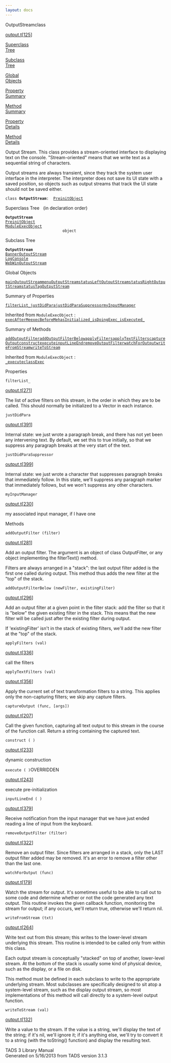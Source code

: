 ```yaml
---
layout: docs
---
```

<span class="title">OutputStream</span><span class="type">class</span>

[output.t](../file/output.t.html)\[[125](../source/output.t.html#125)\]

[Superclass  
Tree](#_SuperClassTree_)

[Subclass  
Tree](#_SubClassTree_)

[Global  
Objects](#_ObjectSummary_)

[Property  
Summary](#_PropSummary_)

[Method  
Summary](#_MethodSummary_)

[Property  
Details](#_Properties_)

[Method  
Details](#_Methods_)

<div class="fdesc">

Output Stream. This class provides a stream-oriented interface to
displaying text on the console. "Stream-oriented" means that we write
text as a sequential string of characters.

Output streams are always transient, since they track the system user
interface in the interpreter. The interpreter does not save its UI state
with a saved position, so objects such as output streams that track the
UI state should not be saved either.

`class `**`OutputStream`**` :   `[`PreinitObject`](../object/PreinitObject.html)

</div>

<span id="_SuperClassTree_"></span>

<div class="mjhd">

<span class="hdln">Superclass Tree</span>   (in declaration order)

</div>

**`OutputStream`**  
[`PreinitObject`](../object/PreinitObject.html)  
[`ModuleExecObject`](../object/ModuleExecObject.html)  
`                         object`  
<span id="_SubClassTree_"></span>

<div class="mjhd">

<span class="hdln">Subclass Tree</span>  

</div>

**`OutputStream`**  
[`BannerOutputStream`](../object/BannerOutputStream.html)  
[`LogConsole`](../object/LogConsole.html)  
[`WebWinOutputStream`](../object/WebWinOutputStream.html)  
<span id="_ObjectSummary_"></span>

<div class="mjhd">

<span class="hdln">Global Objects</span>  

</div>

[`mainOutputStream`](../object/mainOutputStream.html)[`menuOutputStream`](../object/menuOutputStream.html)[`statusLeftOutputStream`](../object/statusLeftOutputStream.html)[`statusRightOutputStream`](../object/statusRightOutputStream.html)[`statusTagOutputStream`](../object/statusTagOutputStream.html)
<span id="_PropSummary_"></span>

<div class="mjhd">

<span class="hdln">Summary of Properties</span>  

</div>

[`filterList_`](#filterList_)[`justDidPara`](#justDidPara)[`justDidParaSuppressor`](#justDidParaSuppressor)[`myInputManager`](#myInputManager)



Inherited from `ModuleExecObject` :  
[`execAfterMe`](../object/ModuleExecObject.html#execAfterMe)[`execBeforeMe`](../object/ModuleExecObject.html#execBeforeMe)[`hasInitialized_`](../object/ModuleExecObject.html#hasInitialized_)[`isDoingExec_`](../object/ModuleExecObject.html#isDoingExec_)[`isExecuted_`](../object/ModuleExecObject.html#isExecuted_)

<span id="_MethodSummary_"></span>

<div class="mjhd">

<span class="hdln">Summary of Methods</span>  

</div>

[`addOutputFilter`](#addOutputFilter)[`addOutputFilterBelow`](#addOutputFilterBelow)[`applyFilters`](#applyFilters)[`applyTextFilters`](#applyTextFilters)[`captureOutput`](#captureOutput)[`construct`](#construct)[`execute`](#execute)[`inputLineEnd`](#inputLineEnd)[`removeOutputFilter`](#removeOutputFilter)[`watchForOutput`](#watchForOutput)[`writeFromStream`](#writeFromStream)[`writeToStream`](#writeToStream)



Inherited from `ModuleExecObject` :  
[`_execute`](../object/ModuleExecObject.html#_execute)[`classExec`](../object/ModuleExecObject.html#classExec)

<span id="_Properties_"></span>

<div class="mjhd">

<span class="hdln">Properties</span>  

</div>

<span id="filterList_"></span>

`filterList_`

[output.t](../file/output.t.html)\[[271](../source/output.t.html#271)\]

<div class="desc">

The list of active filters on this stream, in the order in which they
are to be called. This should normally be initialized to a Vector in
each instance.

</div>

<span id="justDidPara"></span>

`justDidPara`

[output.t](../file/output.t.html)\[[391](../source/output.t.html#391)\]

<div class="desc">

Internal state: we just wrote a paragraph break, and there has not yet
been any intervening text. By default, we set this to true initially, so
that we suppress any paragraph breaks at the very start of the text.

</div>

<span id="justDidParaSuppressor"></span>

`justDidParaSuppressor`

[output.t](../file/output.t.html)\[[399](../source/output.t.html#399)\]

<div class="desc">

Internal state: we just wrote a character that suppresses paragraph
breaks that immediately follow. In this state, we'll suppress any
paragraph marker that immediately follows, but we won't suppress any
other characters.

</div>

<span id="myInputManager"></span>

`myInputManager`

[output.t](../file/output.t.html)\[[230](../source/output.t.html#230)\]

<div class="desc">

my associated input manager, if I have one

</div>

<span id="_Methods_"></span>

<div class="mjhd">

<span class="hdln">Methods</span>  

</div>

<span id="addOutputFilter"></span>

`addOutputFilter (filter)`

[output.t](../file/output.t.html)\[[281](../source/output.t.html#281)\]

<div class="desc">

Add an output filter. The argument is an object of class OutputFilter,
or any object implementing the filterText() method.

Filters are always arranged in a "stack": the last output filter added
is the first one called during output. This method thus adds the new
filter at the "top" of the stack.

</div>

<span id="addOutputFilterBelow"></span>

`addOutputFilterBelow (newFilter, existingFilter)`

[output.t](../file/output.t.html)\[[296](../source/output.t.html#296)\]

<div class="desc">

Add an output filter at a given point in the filter stack: add the
filter so that it is "below" the given existing filter in the stack.
This means that the new filter will be called just after the existing
filter during output.

If 'existingFilter' isn't in the stack of existing filters, we'll add
the new filter at the "top" of the stack.

</div>

<span id="applyFilters"></span>

`applyFilters (val)`

[output.t](../file/output.t.html)\[[336](../source/output.t.html#336)\]

<div class="desc">

call the filters

</div>

<span id="applyTextFilters"></span>

`applyTextFilters (val)`

[output.t](../file/output.t.html)\[[356](../source/output.t.html#356)\]

<div class="desc">

Apply the current set of text transformation filters to a string. This
applies only the non-capturing filters; we skip any capture filters.

</div>

<span id="captureOutput"></span>

`captureOutput (func, [args])`

[output.t](../file/output.t.html)\[[207](../source/output.t.html#207)\]

<div class="desc">

Call the given function, capturing all text output to this stream in the
course of the function call. Return a string containing the captured
text.

</div>

<span id="construct"></span>

`construct ( )`

[output.t](../file/output.t.html)\[[233](../source/output.t.html#233)\]

<div class="desc">

dynamic construction

</div>

<span id="execute"></span>

`execute ( )`<span class="rem">OVERRIDDEN</span>

[output.t](../file/output.t.html)\[[243](../source/output.t.html#243)\]

<div class="desc">

execute pre-initialization

</div>

<span id="inputLineEnd"></span>

`inputLineEnd ( )`

[output.t](../file/output.t.html)\[[379](../source/output.t.html#379)\]

<div class="desc">

Receive notification from the input manager that we have just ended
reading a line of input from the keyboard.

</div>

<span id="removeOutputFilter"></span>

`removeOutputFilter (filter)`

[output.t](../file/output.t.html)\[[322](../source/output.t.html#322)\]

<div class="desc">

Remove an output filter. Since filters are arranged in a stack, only the
LAST output filter added may be removed. It's an error to remove a
filter other than the last one.

</div>

<span id="watchForOutput"></span>

`watchForOutput (func)`

[output.t](../file/output.t.html)\[[179](../source/output.t.html#179)\]

<div class="desc">

Watch the stream for output. It's sometimes useful to be able to call
out to some code and determine whether or not the code generated any
text output. This routine invokes the given callback function,
monitoring the stream for output; if any occurs, we'll return true,
otherwise we'll return nil.

</div>

<span id="writeFromStream"></span>

`writeFromStream (txt)`

[output.t](../file/output.t.html)\[[264](../source/output.t.html#264)\]

<div class="desc">

Write text out from this stream; this writes to the lower-level stream
underlying this stream. This routine is intended to be called only from
within this class.

Each output stream is conceptually "stacked" on top of another,
lower-level stream. At the bottom of the stack is usually some kind of
physical device, such as the display, or a file on disk.

This method must be defined in each subclass to write to the appropriate
underlying stream. Most subclasses are specifically designed to sit atop
a system-level stream, such as the display output stream, so most
implementations of this method will call directly to a system-level
output function.

</div>

<span id="writeToStream"></span>

`writeToStream (val)`

[output.t](../file/output.t.html)\[[132](../source/output.t.html#132)\]

<div class="desc">

Write a value to the stream. If the value is a string, we'll display the
text of the string; if it's nil, we'll ignore it; if it's anything else,
we'll try to convert it to a string (with the toString() function) and
display the resulting text.

</div>

<div class="ftr">

TADS 3 Library Manual  
Generated on 5/16/2013 from TADS version 3.1.3

</div>
